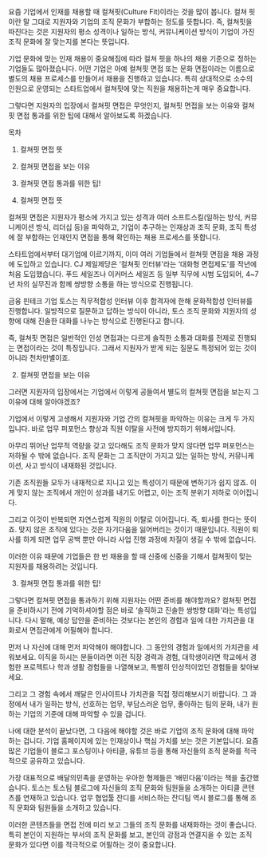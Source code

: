 요즘 기업에서 인재를 채용할 때 컬쳐핏(Culture Fit)이라는 것을 많이 봅니다. 컬쳐 핏이란 말 그대로 지원자와 기업의 조직 문화가 부합하는 정도를 뜻합니다. 즉, 컬쳐핏을 따진다는 것은 지원자의 평소 성격이나 일하는 방식, 커뮤니케이션 방식이 기업이 가진 조직 문화에 잘 맞는지를 본다는 뜻입니다.



기업 문화에 맞는 인재 채용이 중요해짐에 따라 컬쳐 핏을 하나의 채용 기준으로 정하는 기업들도 많아졌습니다. 어떤 기업은 아예 컬쳐핏 면접 또는 문화 면접이라는 이름으로 별도의 채용 프로세스를 만들어서 채용을 진행하고 있습니다. 특히 상대적으로 소수의 인원으로 운영되는 스타트업에서 컬쳐핏에 맞는 직원을 채용하는게 매우 중요합니다.



그렇다면 지원자의 입장에서 컬쳐핏 면접은 무엇인지, 컬쳐핏 면접을 보는 이유와 컬쳐 핏 면접 통과를 위한 팁에 대해서 알아보도록 하겠습니다.





목차
1. 컬쳐핏 면접 뜻
2. 컬쳐핏 면접을 보는 이유
3. 컬쳐핏 면접 통과를 위한 팁!








1. 컬쳐핏 면접 뜻

컬쳐핏 면접은 지원자가 평소에 가지고 있는 성격과 여러 소프트스킬(일하는 방식, 커뮤니케이션 방식, 리더십 등)을 파악하고, 기업이 추구하는 인재상과 조직 문화, 조직 특성에 잘 부합하는 인재인지 면접을 통해 확인하는 채용 프로세스를 뜻합니다.



스타트업에서부터 대기업에 이르기까지, 이미 여러 기업들에서 컬쳐핏 면접을 채용 과정에 도입하고 있습니다. CJ 제일제당은 ‘컬쳐핏 인터뷰'라는 ‘대화형 면접제도'를 작년에 처음 도입했습니다. 푸드 세일즈나 이커머스 세일즈 등 일부 직무에 시범 도입되어, 4~7년 차의 실무진과 함께 쌍방향 소통을 하는 방식으로 진행됩니다.



금융 핀테크 기업 토스는 직무적합성 인터뷰 이후 합격자에 한해 문화적합성 인터뷰를 진행합니다. 일방적으로 질문하고 답하는 방식이 아니라, 토스 조직 문화와 지원자의 성향에 대해 진솔한 대화를 나누는 방식으로 진행된다고 합니다.



즉, 컬쳐핏 면접은 일반적인 인성 면접과는 다르게 솔직한 소통과 대화를 전제로 진행되는 면접이라는 것이 특징입니다. 그래서 지원자가 받게 되는 질문도 특정되어 있는 것이 아니라 천차만별이죠.





2. 컬쳐핏 면접을 보는 이유

그러면 지원자의 입장에서는 기업에서 이렇게 공들여서 별도의 컬쳐핏 면접을 보는지 그 이유에 대해 알아야겠죠?



기업에서 이렇게 고생해서 지원자와 기업 간의 컬쳐핏을 파악하는 이유는 크게 두 가지입니다. 바로 업무 퍼포먼스 향상과 직원 이탈을 사전에 방지하기 위해서입니다.



아무리 뛰어난 업무적 역량을 갖고 있다해도 조직 문화가 맞지 않다면 업무 퍼포먼스는 저하될 수 밖에 없습니다. 조직 문화는 그 조직만이 가지고 있는 일하는 방식, 커뮤니케이션, 사고 방식이 내재화된 것입니다.



기존 조직원들 모두가 내재적으로 지니고 있는 특성이기 때문에 변하기가 쉽지 않죠. 이게 맞지 않는 조직에서 개인이 성과를 내기도 어렵고, 이는 조직 분위기 저하로 이어집니다.



그리고 이것이 반복되면 자연스럽게 직원의 이탈로 이어집니다. 즉, 퇴사를 한다는 뜻이죠. 맞지 않은 조직에 있다는 것은 자기다움을 잃어버리는 것이기 때문입니다. 직원이 퇴사를 하게 되면 업무 공백 뿐만 아니라 사업 진행 과정에 차질이 생길 수 밖에 없습니다.



이러한 이유 때문에 기업들은 한 번 채용을 할 때 신중에 신중을 기해서 컬쳐핏이 맞는 지원자를 채용하려는 것입니다.





3. 컬쳐핏 면접 통과를 위한 팁!

그렇다면 컬쳐핏 면접을 통과하기 위해 지원자는 어떤 준비를 해야할까요? 컬쳐핏 면접을 준비하시기 전에 기억하셔야할 점은 바로 ‘솔직하고 진솔한 쌍방향 대화'라는 특성입니다. 다시 말해, 예상 답안을 준비하는 것보다는 본인의 경험과 일에 대한 가치관을 대화로서 면접관에게 어필해야 합니다.



먼저 나 자신에 대해 먼저 파악해야 해야합니다. 그 동안의 경험과 일에서의 가치관을 세워보세요. 이직을 하시는 분들이라면 이전 직장 경력과 경험, 대학생이라면 학교에서 경험한 프로젝트나 학과 생활 경험들을 나열해보고, 특별히 인상적이었던 경험들을 찾아보세요.



그리고 그 경험 속에서 깨달은 인사이트나 가치관을 직접 정리해보시기 바랍니다. 그 과정에서 내가 일하는 방식, 선호하는 업무, 부담스러운 업무, 좋아하는 팀의 문화, 내가 원하는 기업의 기준에 대해 파악할 수 있을 겁니다.



나에 대한 분석이 끝났다면, 그 다음에 해야할 것은 바로 기업의 조직 문화에 대해 파악하는 겁니다. 기업 홈페이지에 있는 인재상이나 핵심 가치를 보는 것은 기본입니다. 요즘 많은 기업들이 블로그 포스팅이나 아티클, 유튜브 등을 통해 자신들의 조직 문화를 적극적으로 공유하고 있습니다.



가장 대표적으로 배달의민족을 운영하는 우아한 형제들은 ‘배민다움'이라는 책을 출간했습니다. 토스는 토스팀 블로그에 자신들의 조직 문화와 팀원들을 소개하는 아티클 콘텐츠를 연재하고 있습니다. 업무 협업툴 잔디를 서비스하는 잔디팀 역시 블로그를 통해 조직 문화와 팀원들을 소개하고 있습니다.



이러한 콘텐츠들을 면접 전에 미리 보고 그들의 조직 문화를 내재화하는 것이 좋습니다. 특히 본인이 지원하는 부서의 조직 문화를 보고, 본인의 강점과 연결지을 수 있는 조직 문화가 있다면 이를 적극적으로 어필하는 것이 중요합니다.